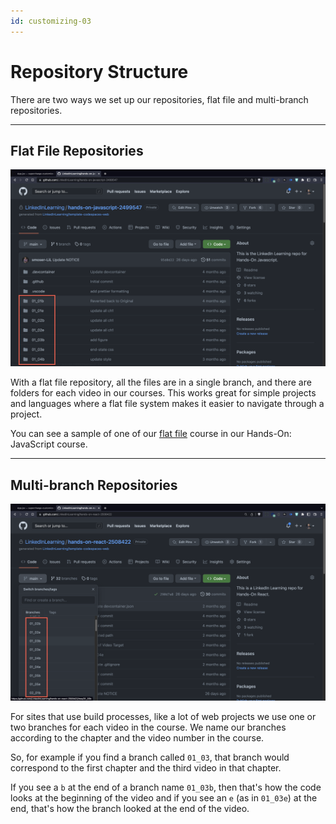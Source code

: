```yaml
---
id: customizing-03
---
```


# Repository Structure

There are two ways we set up our repositories, flat file and multi-branch repositories.

---

## Flat File Repositories

[![CodeSpaces](screenshots/codespaces_flatfile.png)](https://github.com/LinkedInLearning/hands-on-javascript-2499547)

With a flat file repository, all the files are in a single branch, and there are folders for each video in our courses. This works great for simple projects and languages where a flat file system makes it easier to navigate through a project.

You can see a sample of one of our [flat file]() course in our Hands-On: JavaScript course.

---

## Multi-branch Repositories
[![CodeSpaces](screenshots/codespaces_branches.png)](https://github.com/LinkedInLearning/hands-on-react-2508422)

For sites that use build processes, like a lot of web projects we use one or two branches for each video in the course. We name our branches according to the chapter and the video number in the course.

So, for example if you find a branch called `01_03`, that branch would correspond to the first chapter and the third video in that chapter.

If you see a `b` at the end of a branch name `01_03b`, then that's how the code looks at the beginning of the video and if you see an `e` (as in `01_03e`) at the end, that's how the branch looked at the end of the video.